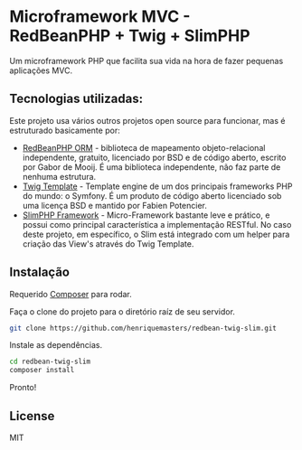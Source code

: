 # Microframework MVC - RedBeanPHP + Twig + SlimPHP
Um microframework PHP que facilita sua vida na hora de fazer pequenas aplicações MVC.

## Tecnologias utilizadas:

Este projeto usa vários outros projetos open source para funcionar, mas é estruturado basicamente por:

- [RedBeanPHP ORM](https://www.redbeanphp.com) - biblioteca de mapeamento objeto-relacional independente, gratuito, licenciado por BSD e de código aberto, escrito por Gabor de Mooij. É uma biblioteca independente, não faz parte de nenhuma estrutura.
- [Twig Template](https://twig.symfony.com) - Template engine de um dos principais frameworks PHP do mundo: o Symfony. É um produto de código aberto licenciado sob uma licença BSD e mantido por Fabien Potencier.
- [SlimPHP Framework](https://www.slimframework.com/docs/v3) - Micro-Framework bastante leve e prático, e possui como principal característica a implementação RESTful. No caso deste projeto, em específico, o Slim está integrado com um helper para criação das View's através do Twig Template.

## Instalação

Requerido [Composer](https://getcomposer.org) para rodar.

Faça o clone do projeto para o diretório raíz de seu servidor.

```sh
git clone https://github.com/henriquemasters/redbean-twig-slim.git
```
Instale as dependências.

```sh
cd redbean-twig-slim
composer install
```

Pronto!


## License

MIT